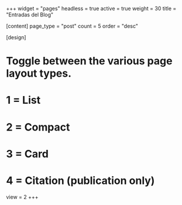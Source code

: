 +++
widget = "pages"
headless = true
active = true
weight = 30
title = "Entradas del Blog"

[content]
  page_type = "post"
  count = 5
  order = "desc"

[design]
  # Toggle between the various page layout types.
  #   1 = List
  #   2 = Compact
  #   3 = Card
  #   4 = Citation (publication only)
  view = 2
+++

